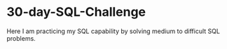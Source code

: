 # 30-day-SQL-Challenge
Here I am practicing my SQL capability by solving medium to difficult SQL problems.
